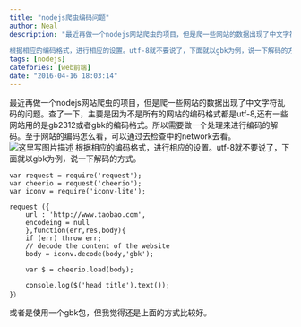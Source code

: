 ```yaml
---
title: "nodejs爬虫编码问题"
author: Neal
description: "最近再做一个nodejs网站爬虫的项目，但是爬一些网站的数据出现了中文字符乱码的问题。查了一下，主要是因为不是所有的网站的编码格式都是utf-8,还有一些网站用的是gb2312或者gbk的编码格式。所以需要做一个处理来进行编码的解码。至于网站的编码怎么看，可以通过去检查中的network去看。 
 
根据相应的编码格式，进行相应的设置。utf-8就不要说了，下面就以gbk为例，说一下解码的方式。va"
tags: [nodejs]
catefories: [web前端]
date: "2016-04-16 18:03:14"
---
```

最近再做一个nodejs网站爬虫的项目，但是爬一些网站的数据出现了中文字符乱码的问题。查了一下，主要是因为不是所有的网站的编码格式都是utf-8,还有一些网站用的是gb2312或者gbk的编码格式。所以需要做一个处理来进行编码的解码。至于网站的编码怎么看，可以通过去检查中的network去看。
![这里写图片描述](http://img.blog.csdn.net/20160416170259695)
根据相应的编码格式，进行相应的设置。utf-8就不要说了，下面就以gbk为例，说一下解码的方式。

```
var request = require('request');
var cheerio = request('cheerio');
var iconv = require('iconv-lite');

request ({
	url : 'http://www.taobao.com',
	encodeing = null
	},function(err,res,body){
	if (err) throw err;
	// decode the content of the website
	body = iconv.decode(body,'gbk');

	var $ = cheerio.load(body);

	console.log($('head title').text());
}）
```
或者是使用一个gbk包，但我觉得还是上面的方式比较好。